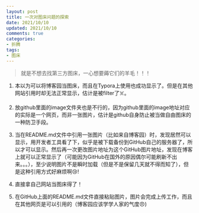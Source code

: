 ```yaml
---
layout: post
title: 一次对图床问题的探索
date: 2021/10/10
updated: 2021/10/10
comments: true
categories: 
- 折腾
tags:
- 图床
---
```


> 就是不想去找第三方图床，一心想要薅它们的羊毛！！！


1. 本以为可以将博客园当图床，而且在Typora上使用也成功显示了。但是在其他网站引用时却无法正常显示，估计是被filter了:skull_and_crossbones:。

2. 放github里面的image文件夹也是不行的，因为github里面的image地址对应的实际是一个网页，而非一张图片，估计是github自身防止被当做自由图床的一种防卫手段。

3. 当在README.md文件中引用一张图片（比如来自博客园）时，发现居然可以显示，用开发者工具看了下，似乎是被下载备份到GitHub自己的服务器了，所以才可以显示。然后再一次更改图片地址为这个GitHub图片地址，发现在博客上就可以正常显示了（可能因为GitHub在国外的原因偶尔可能刷新不出来。。。），至少说明图片不是瞬时加载（但是不是保留几天就不得而知了），但是这种引用方式好麻烦啊:cry:!

4. 直接拿自己网站当图床得了！

5. 在GitHub上面的README.md文件直接粘贴图片，图片会完成上传工作，而且在其他网页是可以引用的（博客园应该学学人家的气度:angry:)